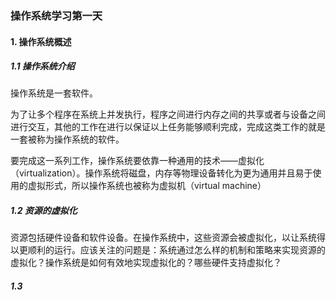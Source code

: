 ### 操作系统学习第一天

#### 1. 操作系统概述

##### 1.1 操作系统介绍

操作系统是一套软件。

为了让多个程序在系统上并发执行，程序之间进行内存之间的共享或者与设备之间进行交互，其他的工作在进行以保证以上任务能够顺利完成，完成这类工作的就是一套被称为操作系统的软件。

要完成这一系列工作，操作系统要依靠一种通用的技术——虚拟化（virtualization）。操作系统将磁盘，内存等物理设备转化为更为通用并且易于使用的虚拟形式，所以操作系统也被称为虚拟机（virtual machine）

##### 1.2 资源的虚拟化

资源包括硬件设备和软件设备。在操作系统中，这些资源会被虚拟化，以让系统得以更顺利的运行。应该关注的问题是：系统通过怎么样的机制和策略来实现资源的虚拟化？操作系统是如何有效地实现虚拟化的？哪些硬件支持虚拟化？

##### 1.3 